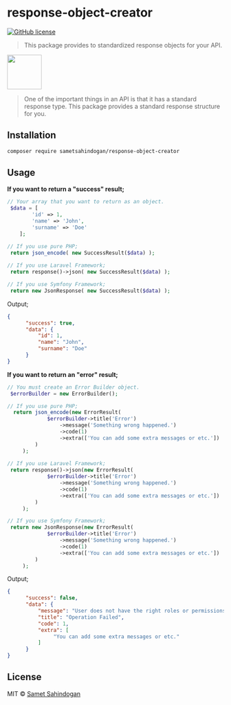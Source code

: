 # response-object-creator

[![GitHub license](https://img.shields.io/badge/license-MIT-brightgreen.svg?style=flat-square)](https://raw.githubusercontent.com/sametsahindogan/response-object-creator/master/LICENSE)

>This package provides to standardized response objects for your API.

<a><img src="https://upload.wikimedia.org/wikipedia/commons/thumb/6/6a/Nullset.svg/1200px-Nullset.svg.png" width="80"></a>

>One of the important things in an API is that it has a standard response type. This package provides a standard response structure for you.

## Installation
```bash
composer require sametsahindogan/response-object-creator
```
## Usage

**If you want to return a "success" result;**
```php
// Your array that you want to return as an object. 
 $data = [
        'id' => 1,
        'name' => 'John',
        'surname' => 'Doe'
    ];

// If you use pure PHP;
 return json_encode( new SuccessResult($data) );
    
// If you use Laravel Framework;
 return response()->json( new SuccessResult($data) );

// If you use Symfony Framework;
 return new JsonResponse( new SuccessResult($data) );
```
Output;
```json
{
      "success": true,
      "data": {
          "id": 1,
          "name": "John",
          "surname": "Doe"
      }
}
```
**If you want to return an "error" result;**
```php
// You must create an Error Builder object.
 $errorBuilder = new ErrorBuilder();

// If you use pure PHP;
  return json_encode(new ErrorResult(
             $errorBuilder->title('Error')
                 ->message('Something wrong happened.')
                 ->code(1)
                 ->extra(['You can add some extra messages or etc.'])
         )
     );
    
// If you use Laravel Framework;
 return response()->json(new ErrorResult(
             $errorBuilder->title('Error')
                 ->message('Something wrong happened.')
                 ->code(1)
                 ->extra(['You can add some extra messages or etc.'])
         )
     );

// If you use Symfony Framework;
 return new JsonResponse(new ErrorResult(
             $errorBuilder->title('Error')
                 ->message('Something wrong happened.')
                 ->code(1)
                 ->extra(['You can add some extra messages or etc.'])
         )
     );
```
Output;
```json
{
      "success": false,
      "data": {
          "message": "User does not have the right roles or permissions.",
          "title": "Operation Failed",
          "code": 1,
          "extra": [ 
               "You can add some extra messages or etc."
          ]
      }
}
```
## License
MIT © [Samet Sahindogan](https://github.com/sametsahindogan/laravel-jwtredis/blob/master/LICENSE)
